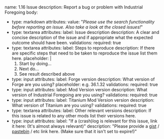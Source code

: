 name: 1.16 Issue
description: Report a bug or problem with Industrial Foregoing
body:
- type: markdown
  attributes:
  value: "*Please use the search functionality before reporting an issue. Also take a look at the closed issues!*"
- type: textarea
  attributes:
  label: Issue description
  description: A clear and concise description of the issue and if appropriate what the expected outcome should have been.
  validations:
  required: true
- type: textarea
  attributes:
  label: Steps to reproduce
  description: If there are specific steps that need to be taken to reproduce the issue list them here.
  placeholder: |
  1. Start by doing...
  2. Next do...
  3. See result described above
- type: input
  attributes:
  label: Forge version
  description: What version of Forge are you using?
  placeholder: e.g. 36.1.32
  validations:
  required: true
- type: input
  attributes:
  label: Mod Version version
  description: What version of Industrial Foregoing are you using?
  validations:
  required: true
- type: input
  attributes:
  label: Titanium Mod Version version
  description: What version of Titanium are you using?
  validations:
  required: true
- type: textarea
  attributes:
  label: Other relevant versions
  description: If this issue is related to any other mods list their versions here.
- type: input
  attributes:
  label: "If a (crash)log is relevant for this issue, link it here: (It's almost always relevant)"
  description: "Please provide a [gist](https://gist.github.com/) / [pastebin](https://pastebin.com/) / etc link here. (Make sure that it isn't set to expire!)"